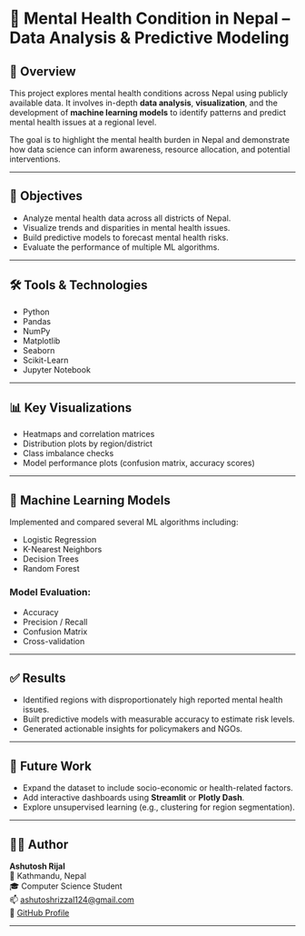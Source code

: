 # 🧠 Mental Health Condition in Nepal – Data Analysis & Predictive Modeling

## 📌 Overview

This project explores mental health conditions across Nepal using publicly available data. It involves in-depth **data analysis**, **visualization**, and the development of **machine learning models** to identify patterns and predict mental health issues at a regional level.

The goal is to highlight the mental health burden in Nepal and demonstrate how data science can inform awareness, resource allocation, and potential interventions.

---

## 🎯 Objectives

- Analyze mental health data across all districts of Nepal.
- Visualize trends and disparities in mental health issues.
- Build predictive models to forecast mental health risks.
- Evaluate the performance of multiple ML algorithms.

---

## 🛠️ Tools & Technologies

- Python  
- Pandas  
- NumPy  
- Matplotlib  
- Seaborn  
- Scikit-Learn  
- Jupyter Notebook

---

## 📊 Key Visualizations

- Heatmaps and correlation matrices
- Distribution plots by region/district
- Class imbalance checks
- Model performance plots (confusion matrix, accuracy scores)

---

## 🤖 Machine Learning Models

Implemented and compared several ML algorithms including:

- Logistic Regression  
- K-Nearest Neighbors  
- Decision Trees  
- Random Forest

### Model Evaluation:

- Accuracy  
- Precision / Recall  
- Confusion Matrix  
- Cross-validation

---

## ✅ Results

- Identified regions with disproportionately high reported mental health issues.
- Built predictive models with measurable accuracy to estimate risk levels.
- Generated actionable insights for policymakers and NGOs.

---

## 📌 Future Work

- Expand the dataset to include socio-economic or health-related factors.
- Add interactive dashboards using **Streamlit** or **Plotly Dash**.
- Explore unsupervised learning (e.g., clustering for region segmentation).

---

## 👨‍💻 Author

**Ashutosh Rijal**  
📍 Kathmandu, Nepal  
🎓 Computer Science Student  
📫 ashutoshrizzal124@gmail.com  
🔗 [GitHub Profile](https://github.com/ashutosssh)

---

